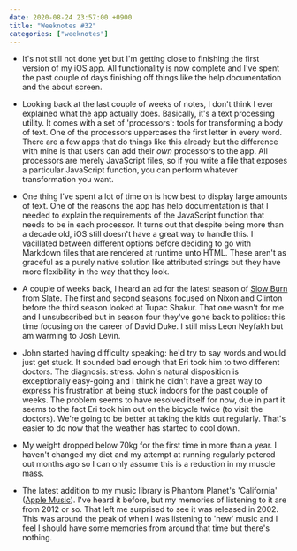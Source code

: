 ```yaml
---
date: 2020-08-24 23:57:00 +0900
title: "Weeknotes #32"
categories: ["weeknotes"]
---
```


- It's not still not done yet but I'm getting close to finishing the first version of my iOS app. All functionality is now complete and I've spent the past couple of days finishing off things like the help documentation and the about screen.

- Looking back at the last couple of weeks of notes, I don't think I ever explained what the app actually does. Basically, it's a text processing utility. It comes with a set of 'processors': tools for transforming a body of text. One of the processors uppercases the first letter in every word. There are a few apps that do things like this already but the difference with mine is that users can add their _own_ processors to the app. All processors are merely JavaScript files, so if you write a file that exposes a particular JavaScript function, you can perform whatever transformation you want. 

- One thing I've spent a lot of time on is how best to display large amounts of text. One of the reasons the app has help documentation is that I needed to explain the requirements of the JavaScript function that needs to be in each processor. It turns out that despite being more than a decade old, iOS still doesn't have a great way to handle this. I vacillated between different options before deciding to go with Markdown files that are rendered at runtime unto HTML. These aren't as graceful as a purely native solution like attributed strings but they have more flexibility in the way that they look.

- A couple of weeks back, I heard an ad for the latest season of [Slow Burn](https://slate.com/podcasts/slow-burn/s4/david-duke) from Slate. The first and second seasons focused on Nixon and Clinton before the third season looked at Tupac Shakur. That one wasn't for me and I unsubscribed but in season four they've gone back to politics: this time focusing on the career of David Duke. I still miss Leon Neyfakh but am warming to Josh Levin.

- John started having difficulty speaking: he'd try to say words and would just get stuck. It sounded bad enough that Eri took him to two different doctors. The diagnosis: stress. John's natural disposition is exceptionally easy-going and I think he didn't have a great way to express his frustration at being stuck indoors for the past couple of weeks. The problem seems to have resolved itself for now, due in part it seems to the fact Eri took him out on the bicycle twice (to visit the doctors). We're going to be better at taking the kids out regularly. That's easier to do now that the weather has started to cool down.

- My weight dropped below 70kg for the first time in more than a year. I haven't changed my diet and my attempt at running regularly petered out months ago so I can only assume this is a reduction in my muscle mass.

- The latest addition to my music library is Phantom Planet's 'California' ([Apple Music](https://music.apple.com/us/album/california-tchad-blake-mix/169731518?i=169731532)). I've heard it before, but my memories of listening to it are from 2012 or so. That left me surprised to see it was released in 2002. This was around the peak of when I was listening to 'new' music and I feel I should have some memories from around that time but there's nothing.